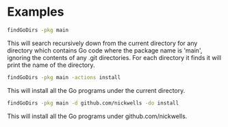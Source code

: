 <!-- Created by mkdoc DO NOT EDIT. -->

# Examples

```sh
findGoDirs -pkg main
```
This will search recursively down from the current directory for any directory
which contains Go code where the package name is 'main', ignoring the contents
of any .git directories. For each directory it finds it will print the name of
the directory.

```sh
findGoDirs -pkg main -actions install
```
This will install all the Go programs under the current directory.

```sh
findGoDirs -pkg main -d github.com/nickwells -do install
```
This will install all the Go programs under github.com/nickwells.

